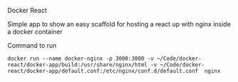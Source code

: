 Docker React

Simple app to show an easy scaffold for hosting a react up with nginx inside a docker container

Command to run

```
docker run --name docker-nginx -p 3000:3000 -v ~/Code/docker-react/docker-app/build:/usr/share/nginx/html -v ~/Code/docker-react/docker-app/default.conf:/etc/nginx/conf.d/default.conf  nginx
```
